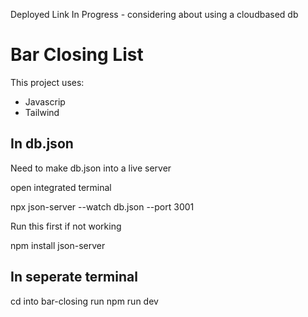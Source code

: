 Deployed Link In Progress - considering about using a cloudbased db

# Bar Closing List
This project uses:
- Javascrip
- Tailwind

## In db.json
Need to make db.json into a live server

open integrated terminal

npx json-server --watch db.json --port 3001

Run this first if not working

npm install json-server


## In seperate terminal 
cd into bar-closing 
run npm run dev 
